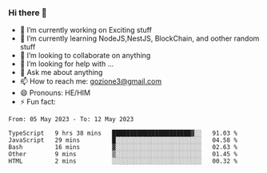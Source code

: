 ### Hi there 👋

<!--
**charlieScript/charlieScript** is a ✨ _special_ ✨ repository because its `README.md` (this file) appears on your GitHub profile.

Here are some ideas to get you started: -->

- 🔭 I’m currently working on Exciting stuff
- 🌱 I’m currently learning NodeJS,NestJS, BlockChain, and oother random stuff
- 👯 I’m looking to collaborate on anything
- 🤔 I’m looking for help with ...
- 💬 Ask me about anything
- 📫 How to reach me: gozione3@gmail.com
- 😄 Pronouns: HE/HIM
- ⚡ Fun fact: 
<!--START_SECTION:waka-->

```text
From: 05 May 2023 - To: 12 May 2023

TypeScript   9 hrs 38 mins   ██████████████████████▓░░   91.03 %
JavaScript   29 mins         █░░░░░░░░░░░░░░░░░░░░░░░░   04.58 %
Bash         16 mins         ▓░░░░░░░░░░░░░░░░░░░░░░░░   02.63 %
Other        9 mins          ▒░░░░░░░░░░░░░░░░░░░░░░░░   01.45 %
HTML         2 mins          ░░░░░░░░░░░░░░░░░░░░░░░░░   00.32 %
```

<!--END_SECTION:waka-->
